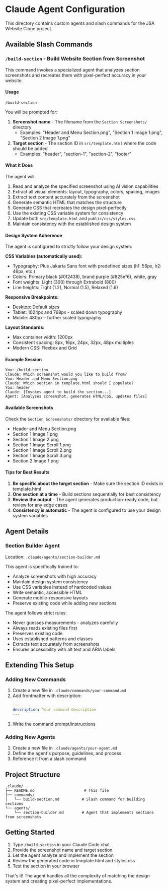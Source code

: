 # Claude Agent Configuration

This directory contains custom agents and slash commands for the JSA Website Clone project.

## Available Slash Commands

### `/build-section` - Build Website Section from Screenshot

This command invokes a specialized agent that analyzes section screenshots and recreates them with pixel-perfect accuracy in your website.

#### Usage

```
/build-section
```

You will be prompted for:
1. **Screenshot name** - The filename from the `Section Screenshots/` directory
   - Examples: "Header and Menu Section.png", "Section 1 Image 1.png", "Section 2 Image 1.png"
2. **Target section** - The section ID in `src/template.html` where the code should be added
   - Examples: "header", "section-1", "section-2", "footer"

#### What It Does

The agent will:
1. Read and analyze the specified screenshot using AI vision capabilities
2. Extract all visual elements: layout, typography, colors, spacing, images
3. Extract text content accurately from the screenshot
4. Generate semantic HTML that matches the structure
5. Generate CSS that recreates the design pixel-perfectly
6. Use the existing CSS variable system for consistency
7. Update both `src/template.html` and `public/css/styles.css`
8. Maintain consistency with the established design system

#### Design System Adherence

The agent is configured to strictly follow your design system:

**CSS Variables (automatically used):**
- Typography: Plus Jakarta Sans font with predefined sizes (h1: 56px, h2: 46px, etc.)
- Colors: Primary black (#0f2438), brand purple (#825ef6), white, gray
- Font weights: Light (300) through Extrabold (800)
- Line heights: Tight (1.2), Normal (1.5), Relaxed (1.6)

**Responsive Breakpoints:**
- Desktop: Default sizes
- Tablet: 1024px and 768px - scaled down typography
- Mobile: 480px - further scaled typography

**Layout Standards:**
- Max container width: 1200px
- Consistent spacing: 8px, 16px, 24px, 32px, 48px multiples
- Modern CSS: Flexbox and Grid

#### Example Session

```
You: /build-section
Claude: Which screenshot would you like to build from?
You: Header and Menu Section.png
Claude: Which section in template.html should I populate?
You: header
Claude: [Invokes agent to build the section...]
Agent: [Analyzes screenshot, generates HTML/CSS, updates files]
```

#### Available Screenshots

Check the `Section Screenshots/` directory for available files:
- Header and Menu Section.png
- Section 1 Image 1.png
- Section 1 Image 2.png
- Section 1 Image Scroll 1.png
- Section 1 Image Scroll 2.png
- Section 1 Image Scroll 3.png
- Section 2 Image 1.png

#### Tips for Best Results

1. **Be specific about the target section** - Make sure the section ID exists in template.html
2. **One section at a time** - Build sections sequentially for best consistency
3. **Review the output** - The agent generates production-ready code, but review for any edge cases
4. **Consistency is automatic** - The agent is configured to use your design system variables

## Agent Details

### Section Builder Agent

Location: `.claude/agents/section-builder.md`

This agent is specifically trained to:
- Analyze screenshots with high accuracy
- Maintain design system consistency
- Use CSS variables instead of hardcoded values
- Write semantic, accessible HTML
- Generate mobile-responsive layouts
- Preserve existing code while adding new sections

The agent follows strict rules:
- Never guesses measurements - analyzes carefully
- Always reads existing files first
- Preserves existing code
- Uses established patterns and classes
- Extracts text accurately from screenshots
- Ensures accessibility with alt text and ARIA labels

## Extending This Setup

### Adding New Commands

1. Create a new file in `.claude/commands/your-command.md`
2. Add frontmatter with description:
   ```yaml
   ---
   description: Your command description
   ---
   ```
3. Write the command prompt/instructions

### Adding New Agents

1. Create a new file in `.claude/agents/your-agent.md`
2. Define the agent's purpose, guidelines, and process
3. Reference it from a slash command

## Project Structure

```
.claude/
├── README.md                      # This file
├── commands/
│   └── build-section.md          # Slash command for building sections
└── agents/
    └── section-builder.md        # Agent that implements sections from screenshots
```

## Getting Started

1. Type `/build-section` in your Claude Code chat
2. Provide the screenshot name and target section
3. Let the agent analyze and implement the section
4. Review the generated code in template.html and styles.css
5. Test the section in your browser

That's it! The agent handles all the complexity of matching the design system and creating pixel-perfect implementations.